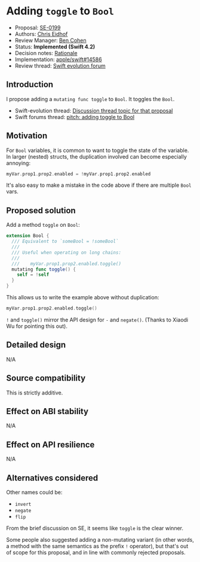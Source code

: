 # Adding `toggle` to `Bool`

* Proposal: [SE-0199](0199-bool-toggle.md)
* Authors: [Chris Eidhof](http://chris.eidhof.nl)
* Review Manager: [Ben Cohen](https://github.com/airspeedswift/)
* Status: **Implemented (Swift 4.2)**
* Decision notes: [Rationale](https://forums.swift.org/t/accepted-se-199-add-toggle-to-bool/10681)
* Implementation: [apple/swift#14586](https://github.com/apple/swift/pull/14586)
* Review thread: [Swift evolution forum](https://forums.swift.org/t/se-0199-adding-toggle-method-to-bool/)


## Introduction

I propose adding a `mutating func toggle` to `Bool`. It toggles the `Bool`.

- Swift-evolution thread: [Discussion thread topic for that proposal](https://lists.swift.org/pipermail/swift-evolution/Week-of-Mon-20180108/042767.html)
- Swift forums thread: [pitch: adding toggle to Bool](https://forums.swift.org/t/pitch-adding-toggle-to-bool/7414)

## Motivation

For `Bool` variables, it is common to want to toggle the state of the variable. In larger (nested) structs, the duplication involved can become especially annoying:

```swift
myVar.prop1.prop2.enabled = !myVar.prop1.prop2.enabled
```

It's also easy to make a mistake in the code above if there are multiple `Bool` vars.

## Proposed solution

Add a method `toggle` on `Bool`:

```swift
extension Bool {
  /// Equivalent to `someBool = !someBool`
  ///
  /// Useful when operating on long chains:
  ///
  ///    myVar.prop1.prop2.enabled.toggle()
  mutating func toggle() {
    self = !self
  }
}
```

This allows us to write the example above without duplication:

```swift
myVar.prop1.prop2.enabled.toggle()
```

`!` and `toggle()` mirror the API design for `-` and `negate()`. (Thanks to Xiaodi Wu for pointing this out).

## Detailed design

N/A

## Source compatibility

This is strictly additive.

## Effect on ABI stability

N/A

## Effect on API resilience

N/A

## Alternatives considered

Other names could be:

- `invert`
- `negate`
- `flip`

From the brief discussion on SE, it seems like `toggle` is the clear winner.

Some people also suggested adding a non-mutating variant (in other words, a method with the same semantics as the prefix `!` operator), but that's out of scope for this proposal, and in line with commonly rejected proposals.
